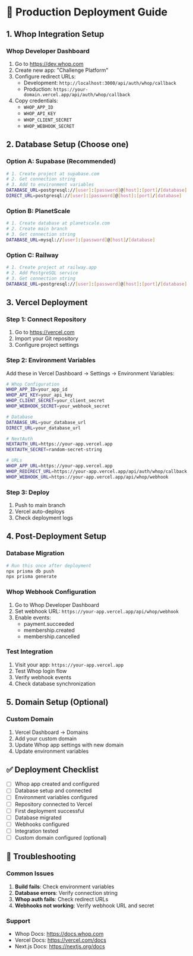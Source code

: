 # 🚀 Production Deployment Guide

## 1. Whop Integration Setup

### Whop Developer Dashboard
1. Go to https://dev.whop.com
2. Create new app: "Challenge Platform"
3. Configure redirect URLs:
   - Development: `http://localhost:3000/api/auth/whop/callback`
   - Production: `https://your-domain.vercel.app/api/auth/whop/callback`
4. Copy credentials:
   - `WHOP_APP_ID`
   - `WHOP_API_KEY` 
   - `WHOP_CLIENT_SECRET`
   - `WHOP_WEBHOOK_SECRET`

## 2. Database Setup (Choose one)

### Option A: Supabase (Recommended)
```bash
# 1. Create project at supabase.com
# 2. Get connection string
# 3. Add to environment variables
DATABASE_URL=postgresql://[user]:[password]@[host]:[port]/[database]
DIRECT_URL=postgresql://[user]:[password]@[host]:[port]/[database]
```

### Option B: PlanetScale
```bash
# 1. Create database at planetscale.com
# 2. Create main branch
# 3. Get connection string
DATABASE_URL=mysql://[user]:[password]@[host]/[database]
```

### Option C: Railway
```bash
# 1. Create project at railway.app
# 2. Add PostgreSQL service
# 3. Get connection string
DATABASE_URL=postgresql://[user]:[password]@[host]:[port]/[database]
```

## 3. Vercel Deployment

### Step 1: Connect Repository
1. Go to https://vercel.com
2. Import your Git repository
3. Configure project settings

### Step 2: Environment Variables
Add these in Vercel Dashboard → Settings → Environment Variables:

```bash
# Whop Configuration
WHOP_APP_ID=your_app_id
WHOP_API_KEY=your_api_key
WHOP_CLIENT_SECRET=your_client_secret
WHOP_WEBHOOK_SECRET=your_webhook_secret

# Database
DATABASE_URL=your_database_url
DIRECT_URL=your_database_url

# NextAuth
NEXTAUTH_URL=https://your-app.vercel.app
NEXTAUTH_SECRET=random-secret-string

# URLs
WHOP_APP_URL=https://your-app.vercel.app
WHOP_REDIRECT_URL=https://your-app.vercel.app/api/auth/whop/callback
WHOP_WEBHOOK_URL=https://your-app.vercel.app/api/whop/webhook
```

### Step 3: Deploy
1. Push to main branch
2. Vercel auto-deploys
3. Check deployment logs

## 4. Post-Deployment Setup

### Database Migration
```bash
# Run this once after deployment
npx prisma db push
npx prisma generate
```

### Whop Webhook Configuration
1. Go to Whop Developer Dashboard
2. Set webhook URL: `https://your-app.vercel.app/api/whop/webhook`
3. Enable events:
   - payment.succeeded
   - membership.created
   - membership.cancelled

### Test Integration
1. Visit your app: `https://your-app.vercel.app`
2. Test Whop login flow
3. Verify webhook events
4. Check database synchronization

## 5. Domain Setup (Optional)

### Custom Domain
1. Vercel Dashboard → Domains
2. Add your custom domain
3. Update Whop app settings with new domain
4. Update environment variables

## ✅ Deployment Checklist

- [ ] Whop app created and configured
- [ ] Database setup and connected
- [ ] Environment variables configured
- [ ] Repository connected to Vercel
- [ ] First deployment successful
- [ ] Database migrated
- [ ] Webhooks configured
- [ ] Integration tested
- [ ] Custom domain configured (optional)

## 🔧 Troubleshooting

### Common Issues
1. **Build fails**: Check environment variables
2. **Database errors**: Verify connection string
3. **Whop auth fails**: Check redirect URLs
4. **Webhooks not working**: Verify webhook URL and secret

### Support
- Whop Docs: https://docs.whop.com
- Vercel Docs: https://vercel.com/docs
- Next.js Docs: https://nextjs.org/docs
